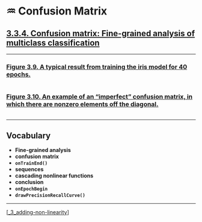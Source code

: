 # ♒️ Confusion Matrix

## [**3.3.4.** Confusion matrix: Fine-grained analysis of multiclass classification](https://livebook.manning.com/book/deep-learning-with-javascript/chapter-3/1)

---

### [**Figure 3.9.** A typical result from training the iris model for 40 epochs.](https://livebook.manning.com/book/deep-learning-with-javascript/chapter-3/ch03fig09)

<img src="">

### [**Figure 3.10.** An example of an “imperfect” confusion matrix, in which there are nonzero elements off the diagonal.](https://livebook.manning.com/book/deep-learning-with-javascript/chapter-3/ch03fig10)

<img src="">

---

## **Vocabulary**

- **Fine-grained analysis**
- **confusion matrix**
- **`onTrainEnd()`**
- **sequences**
- **cascading nonlinear functions**
- **conclusion**
- **`onEpochBegin`**
- **`drawPrecisionRecallCurve()`**

<link rel="stylesheet" type="text/css" media="all" href="../../../assets/css/custom.css" />

---

[[_3_adding-non-linearity]]

[//begin]: # "Autogenerated link references for markdown compatibility"
[_3_adding-non-linearity]: ../_3_adding-non-linearity.md "♒️ NON-LINEARITY"
[//end]: # "Autogenerated link references"
